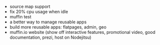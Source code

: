 - source map support
- fix 20% cpu usage when idle
- muffin test
- a better way to manage reusable apps
- build more reusable apps: flatpages, admin, geo
- muffin.io website (show off interactive features, promotional video, good documentation, prezi, host on Nodejitsu)

